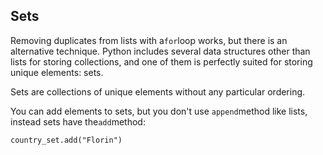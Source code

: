 ## Sets

Removing duplicates from lists with a`for`loop works, but there is an alternative technique. Python includes several data structures other than lists for storing collections, and one of them is perfectly suited for storing unique elements: sets.

Sets are collections of unique elements without any particular ordering.

You can add elements to sets, but you don't use `append`method like lists, instead sets have the`add`method:

```
country_set.add("Florin")
```



